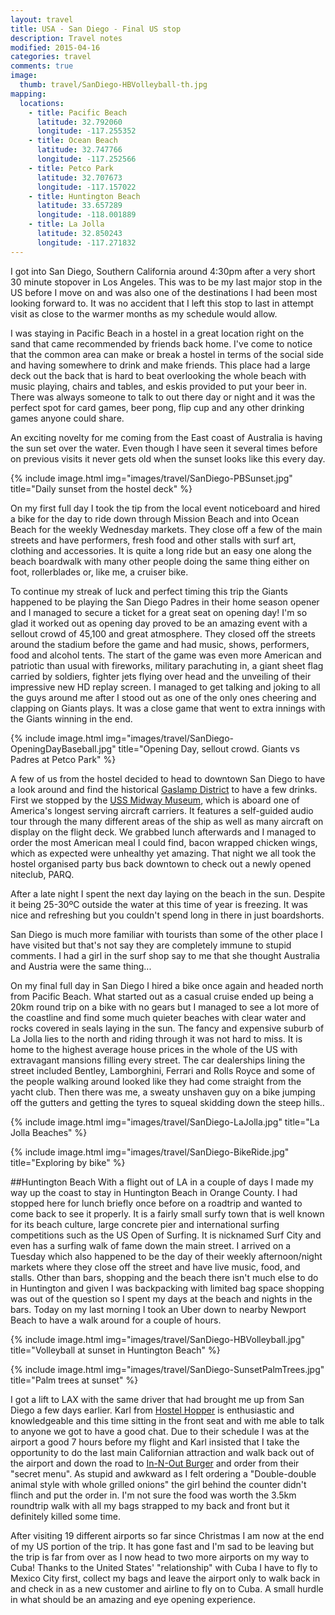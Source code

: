 ```yaml
---
layout: travel
title: USA - San Diego - Final US stop
description: Travel notes
modified: 2015-04-16
categories: travel
comments: true
image:
  thumb: travel/SanDiego-HBVolleyball-th.jpg
mapping:
  locations:
    - title: Pacific Beach
      latitude: 32.792060
      longitude: -117.255352
    - title: Ocean Beach
      latitude: 32.747766
      longitude: -117.252566
    - title: Petco Park
      latitude: 32.707673
      longitude: -117.157022
    - title: Huntington Beach
      latitude: 33.657289
      longitude: -118.001889
    - title: La Jolla
      latitude: 32.850243
      longitude: -117.271832
---
```


I got into San Diego, Southern California around 4:30pm after a very short 30 minute stopover in Los Angeles. This was to be my last major stop in the US before I move on and was also one of the destinations I had been most looking forward to. It was no accident that I left this stop to last in attempt visit as close to the warmer months as my schedule would allow. 

I was staying in Pacific Beach in a hostel in a great location right on the sand that came recommended by friends back home. I've come to notice that the common area can make or break a hostel in terms of the social side and having somewhere to drink and make friends. This place had a large deck out the back that is hard to beat overlooking the whole beach with music playing, chairs and tables, and eskis provided to put your beer in. There was always someone to talk to out there day or night and it was the perfect spot for card games, beer pong, flip cup and any other drinking games anyone could share.

An exciting novelty for me coming from the East coast of Australia is having the sun set over the water. Even though I have seen it several times before on previous visits it never gets old when the sunset looks like this every day.

{% include image.html img="images/travel/SanDiego-PBSunset.jpg" title="Daily sunset from the hostel deck" %}

On my first full day I took the tip from the local event noticeboard and hired a bike for the day to ride down through Mission Beach and into Ocean Beach for the weekly Wednesday markets. They close off a few of the main streets and have performers, fresh food and other stalls with surf art, clothing and accessories. It is quite a long ride but an easy one along the beach boardwalk with many other people doing the same thing either on foot, rollerblades or, like me, a cruiser bike.

To continue my streak of luck and perfect timing this trip the Giants happened to be playing the San Diego Padres in their home season opener and I managed to secure a ticket for a great seat on opening day! I'm so glad it worked out as opening day proved to be an amazing event with a sellout crowd of 45,100 and great atmosphere. They closed off the streets around the stadium before the game and had music, shows, performers, food and alcohol tents. The start of the game was even more American and patriotic than usual with fireworks, military parachuting in, a giant sheet flag carried by soldiers, fighter jets flying over head and the unveiling of their impressive new HD replay screen. I managed to get talking and joking to all the guys around me after I stood out as one of the only ones cheering and clapping on Giants plays. It was a close game that went to extra innings with the Giants winning in the end.

{% include image.html img="images/travel/SanDiego-OpeningDayBaseball.jpg" title="Opening Day, sellout crowd. Giants vs Padres at Petco Park" %}

A few of us from the hostel decided to head to downtown San Diego to have a look around and find the historical [Gaslamp District](http://en.wikipedia.org/wiki/Gaslamp_Quarter,_San_Diego) to have a few drinks. First we stopped by the [USS Midway Museum](http://en.wikipedia.org/wiki/USS_Midway_Museum), which is aboard one of America's longest serving aircraft carriers. It features a self-guided audio tour through the many different areas of the ship as well as many aircraft on display on the flight deck. We grabbed lunch afterwards and I managed to order the most American meal I could find, bacon wrapped chicken wings, which as expected were unhealthy yet amazing. That night we all took the hostel organised party bus back downtown to check out a newly opened niteclub, PARQ.

After a late night I spent the next day laying on the beach in the sun. Despite it being 25-30ºC outside the water at this time of year is freezing. It was nice and refreshing but you couldn't spend long in there in just boardshorts.

San Diego is much more familiar with tourists than some of the other place I have visited but that's not say they are completely immune to stupid comments. I had a girl in the surf shop say to me that she thought Australia and Austria were the same thing...

On my final full day in San Diego I hired a bike once again and headed north from Pacific Beach. What started out as a casual cruise ended up being a 20km round trip on a bike with no gears but I managed to see a lot more of the coastline and find some much quieter beaches with clear water and rocks covered in seals laying in the sun. The fancy and expensive suburb of La Jolla lies to the north and riding through it was not hard to miss. It is home to the highest average house prices in the whole of the US with extravagant mansions filling every street. The car dealerships lining the street included Bentley, Lamborghini, Ferrari and Rolls Royce and some of the people walking around looked like they had come straight from the yacht club. Then there was me, a sweaty unshaven guy on a bike jumping off the gutters and getting the tyres to squeal skidding down the steep hills..

{% include image.html img="images/travel/SanDiego-LaJolla.jpg" title="La Jolla Beaches" %}

{% include image.html img="images/travel/SanDiego-BikeRide.jpg" title="Exploring by bike" %}

##Huntington Beach
With a flight out of LA in a couple of days I made my way up the coast to stay in Huntington Beach in Orange County. I had stopped here for lunch briefly once before on a roadtrip and wanted to come back to see it properly. It is a fairly small surfy town that is well known for its beach culture, large concrete pier and international surfing competitions such as the US Open of Surfing. It is nicknamed Surf City and even has a surfing walk of fame down the main street. I arrived on a Tuesday which also happened to be the day of their weekly afternoon/night markets where they close off the street and have live music, food, and stalls. Other than bars, shopping and the beach there isn't much else to do in Huntington and given I was backpacking with limited bag space shopping was out of the question so I spent my days at the beach and nights in the bars. Today on my last morning I took an Uber down to nearby Newport Beach to have a walk around for a couple of hours.

{% include image.html img="images/travel/SanDiego-HBVolleyball.jpg" title="Volleyball at sunset in Huntington Beach" %}

{% include image.html img="images/travel/SanDiego-SunsetPalmTrees.jpg" title="Palm trees at sunset" %}

I got a lift to LAX with the same driver that had brought me up from San Diego a few days earlier. Karl from [Hostel Hopper](http://thehostelhopper.com) is enthusiastic and knowledgeable and this time sitting in the front seat and with me able to talk to anyone we got to have a good chat. Due to their schedule I was at the airport a good 7 hours before my flight and Karl insisted that I take the opportunity to do the last main Californian attraction and walk back out of the airport and down the road to [In-N-Out Burger](http://www.in-n-out.com) and order from their "secret menu". As stupid and awkward as I felt ordering a "Double-double animal style with whole grilled onions" the girl behind the counter didn't flinch and put the order in. I'm not sure the food was worth the 3.5km roundtrip walk with all my bags strapped to my back and front but it definitely killed some time.

After visiting 19 different airports so far since Christmas I am now at the end of my US portion of the trip. It has gone fast and I'm sad to be leaving but the trip is far from over as I now head to two more airports on my way to Cuba! Thanks to the United States' "relationship" with Cuba I have to fly to Mexico City first, collect my bags and leave the airport only to walk back in and check in as a new customer and airline to fly on to Cuba. A small hurdle in what should be an amazing and eye opening experience.
